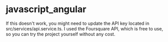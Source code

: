 # javascript_angular
If this doesn't work, you might need to update the API key located in src/services/api.service.ts. 
I used the Foursquare API, which is free to use, so you can try the project yourself without any cost.